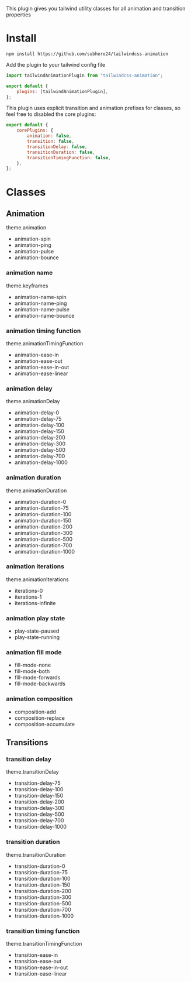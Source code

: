 This plugin gives you tailwind utility classes for all animation and transition properties

# Install

```
npm install https://github.com/subhero24/tailwindcss-animation
```

Add the plugin to your tailwind config file

```javascript
import tailwindAnimationPlugin from "tailwindcss-animation";

export default {
	plugins: [tailwindAnimationPlugin],
};
```

This plugin uses explicit transition and animation prefixes for classes, so feel free to disabled the core plugins:

```javascript
export default {
	corePlugins: {
		animation: false,
		transition: false,
		transitionDelay: false,
		transitionDuration: false,
		transitionTimingFunction: false,
	},
};
```

# Classes

## Animation

theme.animation

-   animation-spin
-   animation-ping
-   animation-pulse
-   animation-bounce

### animation name

theme.keyframes

-   animation-name-spin
-   animation-name-ping
-   animation-name-pulse
-   animation-name-bounce

### animation timing function

theme.animationTimingFunction

-   animation-ease-in
-   animation-ease-out
-   animation-ease-in-out
-   animation-ease-linear

### animation delay

theme.animationDelay

-   animation-delay-0
-   animation-delay-75
-   animation-delay-100
-   animation-delay-150
-   animation-delay-200
-   animation-delay-300
-   animation-delay-500
-   animation-delay-700
-   animation-delay-1000

### animation duration

theme.animationDuration

-   animation-duration-0
-   animation-duration-75
-   animation-duration-100
-   animation-duration-150
-   animation-duration-200
-   animation-duration-300
-   animation-duration-500
-   animation-duration-700
-   animation-duration-1000

### animation iterations

theme.animationIterations

-   iterations-0
-   iterations-1
-   iterations-infinite

### animation play state

-   play-state-paused
-   play-state-running

### animation fill mode

-   fill-mode-none
-   fill-mode-both
-   fill-mode-forwards
-   fill-mode-backwards

### animation composition

-   composition-add
-   composition-replace
-   composition-accumulate

## Transitions

### transition delay

theme.transitionDelay

-   transition-delay-75
-   transition-delay-100
-   transition-delay-150
-   transition-delay-200
-   transition-delay-300
-   transition-delay-500
-   transition-delay-700
-   transition-delay-1000

### transition duration

theme.transitionDuration

-   transition-duration-0
-   transition-duration-75
-   transition-duration-100
-   transition-duration-150
-   transition-duration-200
-   transition-duration-300
-   transition-duration-500
-   transition-duration-700
-   transition-duration-1000

### transition timing function

theme.transitionTimingFunction

-   transition-ease-in
-   transition-ease-out
-   transition-ease-in-out
-   transition-ease-linear
